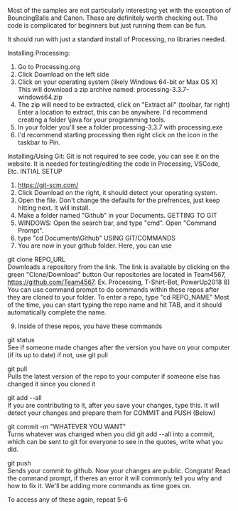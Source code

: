  

Most of the samples are not particularly interesting yet with the exception of BouncingBalls and Canon.
These are definitely worth checking out.
The code is complicated for beginners but just running them can be fun.


It should run with just a standard install of Processing, no libraries needed.



Installing Processing:

1) Go to Processing.org
2) Click Download on the left side
3) Click on your operating system (likely Windows 64-bit or Max OS X)
   This will download a zip archive named: processing-3.3.7-windows64.zip
4) The zip will need to be extracted, click on "Extract all" (toolbar, far right)
   Enter a location to extract, this can be anywhere.
   I'd recommend creating a folder \java for your programming tools.
5) In your folder you'll see a folder processing-3.3.7 with processing.exe
6) I'd recommend starting processing then right click on the icon in the taskbar to Pin.

Installing/Using Git:
Git is not required to see code, you can see it on the website. It is needed for testing/editing the code in Processing, VSCode, Etc.
INTIAL SETUP
1) https://git-scm.com/
2) Click Download on the right, it should detect your operating system.
3) Open the file. Don't change the defaults for the prefrences, just keep hitting next. It will install.
4) Make a folder named "Github" in your Documents.
GETTING TO GIT
5) WINDOWS: Open the search bar, and type "cmd". Open "Command Prompt".
6) type "cd Documents\Github"
USING GIT/COMMANDS
7) You are now in your github folder. Here, you can use
  
  git clone REPO_URL          
  Downloads a repository from the link. The link is available by clicking on the green "Clone/Download" button
  Our repositories are located in Team4567, https://github.com/Team4567. Ex. Processing, T-Shirt-Bot, PowerUp2018
8) You can use command prompt to do commands within these repos after they are cloned to your folder. 
  To enter a repo, type "cd REPO_NAME"
   Most of the time, you can start typing the repo name and hit TAB, and it should automatically complete the name.

9) Inside of these repos, you have these commands

  git status                  
  See if someone made changes after the version you have on your computer (if its up to date) if not, use git pull
  
  git pull                    
  Pulls the latest version of the repo to your computer if someone else has changed it since you cloned it
  
  git add --all               
  If you are contributing to it, after you save your changes, type this. It will detect your changes and prepare them for COMMIT and PUSH (Below)
  
  git commit -m "WHATEVER YOU WANT"                   
  Turns whatever was changed when you did git add --all into a commit, which can be                                                       sent to git for everyone to see in the quotes, write what you did.
  
  git push                    
  Sends your commit to github. Now your changes are public. Congrats!
  Read the command prompt, if theres an error it will commonly tell you why and how to fix it.
  We'll be adding more commands as time goes on. 
  
  To access any of these again, repeat 5-6
